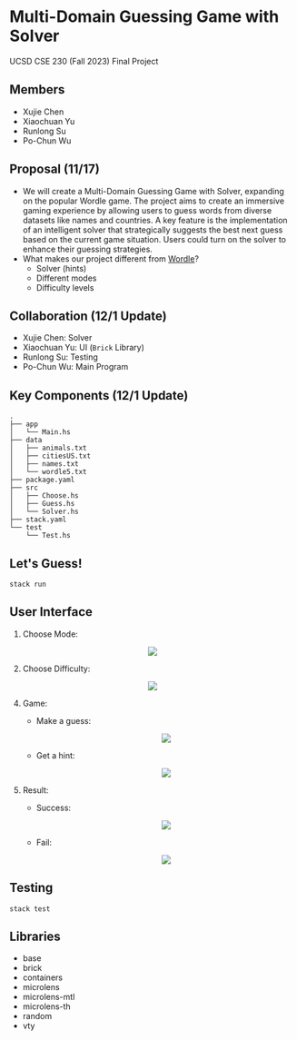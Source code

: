 # Multi-Domain Guessing Game with Solver
UCSD CSE 230 (Fall 2023) Final Project

## Members
- Xujie Chen
- Xiaochuan Yu
- Runlong Su
- Po-Chun Wu

## Proposal (11/17)
- We will create a Multi-Domain Guessing Game with Solver, expanding on the popular Wordle game. The project aims to create an immersive gaming experience by allowing users to guess words from diverse datasets like names and countries. A key feature is the implementation of an intelligent solver that strategically suggests the best next guess based on the current game situation. Users could turn on the solver to enhance their guessing strategies. 
- What makes our project different from [Wordle](https://www.nytimes.com/games/wordle/index.html)?
  - Solver (hints)
  - Different modes
  - Difficulty levels

## Collaboration (12/1 Update)
- Xujie Chen: Solver
- Xiaochuan Yu: UI (`Brick` Library)
- Runlong Su: Testing
- Po-Chun Wu: Main Program

## Key Components (12/1 Update)
```
.
├── app
│   └── Main.hs
├── data
│   ├── animals.txt
│   ├── citiesUS.txt
│   ├── names.txt
│   └── wordle5.txt
├── package.yaml
├── src
│   ├── Choose.hs
│   ├── Guess.hs
│   └── Solver.hs
├── stack.yaml
└── test
    └── Test.hs
```

## Let's Guess!
```
stack run
```

## User Interface
1. Choose Mode: 
<p align="center">
    <img src="https://github.com/pochunwu/GuessingGame/assets/118617531/6c576f60-f05b-4807-95ac-50eb563485a0" />
</p>

2. Choose Difficulty: 
<p align="center">
    <img src="https://github.com/pochunwu/GuessingGame/assets/118617531/f4d90f94-82a3-43c8-8b1c-b6c46b085b51" />
</p>

4. Game: 
    - Make a guess:
      <p align="center">
        <img src="https://github.com/pochunwu/GuessingGame/assets/118617531/294c46f1-b265-4dc9-a086-d9cf1da31c36" />
      </p>
    - Get a hint:
      <p align="center">
        <img src="https://github.com/pochunwu/GuessingGame/assets/118617531/0ecba279-591c-403c-aafe-5e45e78d0fe8" />
      </p>
    
5. Result:
   - Success:
      <p align="center">
        <img src="https://github.com/pochunwu/GuessingGame/assets/118617531/7413f5b4-f125-4d55-8c8a-c72070023355" />
      </p>
   - Fail:
      <p align="center">
        <img src="https://github.com/pochunwu/GuessingGame/assets/118617531/bfc3b8c3-27dc-4889-b69e-065e165ef037" />
      </p>

## Testing
```
stack test
```
## Libraries
- base
- brick 
- containers
- microlens
- microlens-mtl
- microlens-th
- random 
- vty

